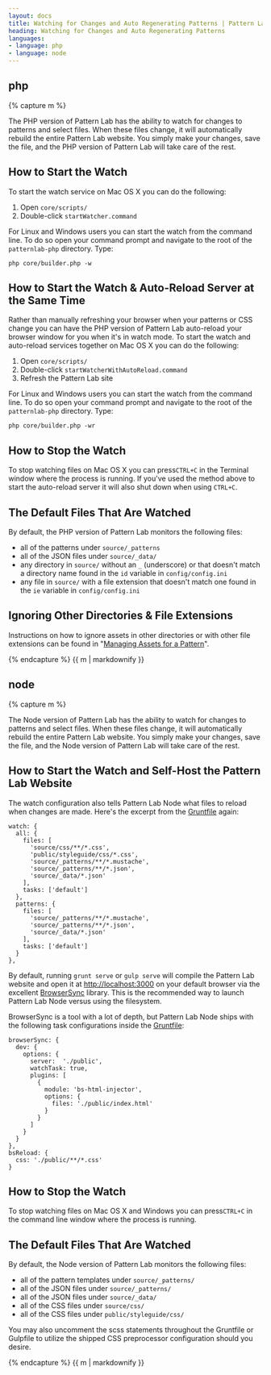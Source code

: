 ```yaml
---
layout: docs
title: Watching for Changes and Auto Regenerating Patterns | Pattern Lab
heading: Watching for Changes and Auto Regenerating Patterns
languages:
- language: php
- language: node
---
```


<!--- start php -->

<div class="tabs__panel" id="php">
<h2 class="language-title">php</h2>

{% capture m %}

The PHP version of Pattern Lab has the ability to watch for changes to patterns and select files. When these files change, it will automatically rebuild the entire Pattern Lab website. You simply make your changes, save the file, and the PHP version of Pattern Lab will take care of the rest.

## How to Start the Watch

To start the watch service on Mac OS X you can do the following:

1. Open `core/scripts/`
2. Double-click `startWatcher.command`

For Linux and Windows users you can start the watch from the command line. To do so open your command prompt and navigate to the root of the `patternlab-php` directory. Type:

```
php core/builder.php -w
```

## How to Start the Watch & Auto-Reload Server at the Same Time

Rather than manually refreshing your browser when your patterns or CSS change you can have the PHP version of Pattern Lab auto-reload your browser window for you when it's in watch mode. To start the watch and auto-reload services together on Mac OS X you can do the following:

1. Open `core/scripts/`
2. Double-click `startWatcherWithAutoReload.command`
3. Refresh the Pattern Lab site

For Linux and Windows users you can start the watch from the command line. To do so open your command prompt and navigate to the root of the `patternlab-php` directory. Type:

```
php core/builder.php -wr
```

## How to Stop the Watch

To stop watching files on Mac OS X you can press`CTRL+C` in the Terminal window where the process is running. If you've used the method above to start the auto-reload server it will also shut down when using `CTRL+C`.

## The Default Files That Are Watched

By default, the PHP version of Pattern Lab monitors the following files:

* all of the patterns under `source/_patterns`
* all of the JSON files under `source/_data/`
* any directory in `source/` without an `_` (underscore) or that doesn't match a directory name found in the `id` variable in `config/config.ini`
* any file in `source/` with a file extension that doesn't match one found in the `ie` variable in `config/config.ini`

## Ignoring Other Directories & File Extensions

Instructions on how to ignore assets in other directories or with other file extensions can be found in "[Managing Assets for a Pattern](/docs/pattern-managing-assets.html)".

{% endcapture %}
{{ m | markdownify }}

</div>

<!--- end php -->


<!--- start node -->

<div class="tabs__panel" id="node">
<h2 class="language-title">node</h2>

{% capture m %}

The Node version of Pattern Lab has the ability to watch for changes to patterns and select files. When these files change, it will automatically rebuild the entire Pattern Lab website. You simply make your changes, save the file, and the Node version of Pattern Lab will take care of the rest.

## How to Start the Watch and Self-Host the Pattern Lab Website

The watch configuration also tells Pattern Lab Node what files to reload when changes are made. Here's the excerpt from the [Gruntfile](https://github.com/pattern-lab/patternlab-node/blob/master/Gruntfile.js) again:

```
watch: {
  all: {
    files: [
      'source/css/**/*.css',
      'public/styleguide/css/*.css',
      'source/_patterns/**/*.mustache',
      'source/_patterns/**/*.json',
      'source/_data/*.json'
    ],
    tasks: ['default']
  },
  patterns: {
    files: [
      'source/_patterns/**/*.mustache',
      'source/_patterns/**/*.json',
      'source/_data/*.json'
    ],
    tasks: ['default']
  }
},
```
By default, running `grunt serve` or `gulp serve` will compile the Pattern Lab website and open it at [http://localhost:3000](http://localhost:3000) on your default browser via the excellent [BrowserSync](http://www.browsersync.io/docs/) library. This is the recommended way to launch Pattern Lab Node versus using the filesystem.

BrowserSync is a tool with a lot of depth, but Pattern Lab Node ships with the following task configurations inside the [Gruntfile](https://github.com/pattern-lab/patternlab-node/blob/master/Gruntfile.js):

```
browserSync: {
  dev: {
    options: {
      server:  './public',
      watchTask: true,
      plugins: [
        {
          module: 'bs-html-injector',
          options: {
            files: './public/index.html'
          }
        }
      ]
    }
  }
},
bsReload: {
  css: './public/**/*.css'
}
```

## How to Stop the Watch

To stop watching files on Mac OS X and Windows you can press`CTRL+C` in the command line window where the process is running.

## The Default Files That Are Watched

By default, the Node version of Pattern Lab monitors the following files:

* all of the pattern templates under `source/_patterns/`
* all of the JSON files under `source/_patterns/`
* all of the JSON files under `source/_data/`
* all of the CSS files under `source/css/`
* all of the CSS files under `public/styleguide/css/`

You may also uncomment the scss statements throughout the Gruntfile or Gulpfile to utilize the shipped CSS preprocessor configuration should you desire.

{% endcapture %}
{{ m | markdownify }}

</div>

<!--- end node -->
